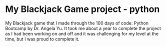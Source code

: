# My Blackjack Game project - python
My Blackjack game that I made through the 100 days of code: Python Bootcamp by Dr. Angela Yu. It took me about a year to complete the project as I had been working on and off and it was challenging for my level at the time, but I was proud to complete it.
